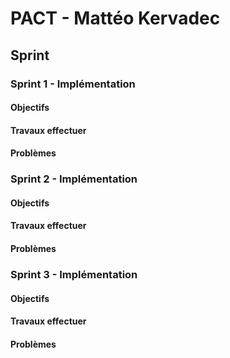 # PACT - Mattéo Kervadec

## Sprint

### Sprint 1 - Implémentation

#### Objectifs

#### Travaux effectuer

#### Problèmes

### Sprint 2 - Implémentation

#### Objectifs

#### Travaux effectuer

#### Problèmes

### Sprint 3 - Implémentation

#### Objectifs

#### Travaux effectuer

#### Problèmes
